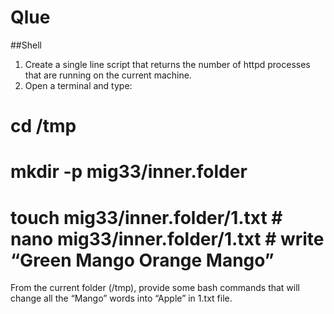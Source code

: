 # Qlue

##Shell

1) Create a single line script that returns the number of httpd processes that are running on the current machine.
2) Open a terminal and type:
# cd /tmp
# mkdir -p mig33/inner.folder
# touch mig33/inner.folder/1.txt # nano mig33/inner.folder/1.txt # write “Green Mango Orange Mango”
From the current folder (/tmp), provide some bash commands that will change all the “Mango” words into “Apple” in 1.txt file.
